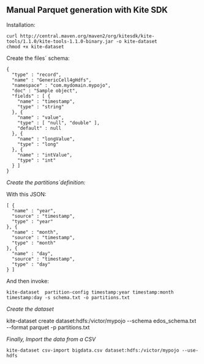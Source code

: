 ## Manual Parquet generation with Kite SDK

Installation:

```
curl http://central.maven.org/maven2/org/kitesdk/kite-tools/1.1.0/kite-tools-1.1.0-binary.jar -o kite-dataset
chmod +x kite-dataset
```

Create the files´ schema:

```
{
  "type" : "record",
  "name" : "GenericCell4gHdfs",
  "namespace" : "com.mydomain.mypojo",
  "doc" : "Sample object",
  "fields" : [ {
    "name" : "timestamp",
    "type" : "string"
  }, {
    "name" : "value",
    "type" : [ "null", "double" ],
    "default" : null
  }, {
    "name" : "longValue",
    "type" : "long"
  }, {
    "name" : "intValue",
    "type" : "int"
  } ]
}

```

*Create the partitions`definition:*

With this JSON:
```
[ {
  "name" : "year",
  "source" : "timestamp",
  "type" : "year"
}, {
  "name" : "month",
  "source" : "timestamp",
  "type" : "month"
}, {
  "name" : "day",
  "source" : "timestamp",
  "type" : "day"
} ]
```

And then invoke:

```
kite-dataset  partition-config timestamp:year timestamp:month timestamp:day -s schema.txt -o partitions.txt
```

*Create the dataset*

 kite-dataset create dataset:hdfs:/victor/mypojo --schema edos_schema.txt  --format parquet -p partitions.txt

*Finally, Import the data from a CSV*
```
kite-dataset csv-import bigdata.csv dataset:hdfs:/victor/mypojo --use-hdfs
```` 